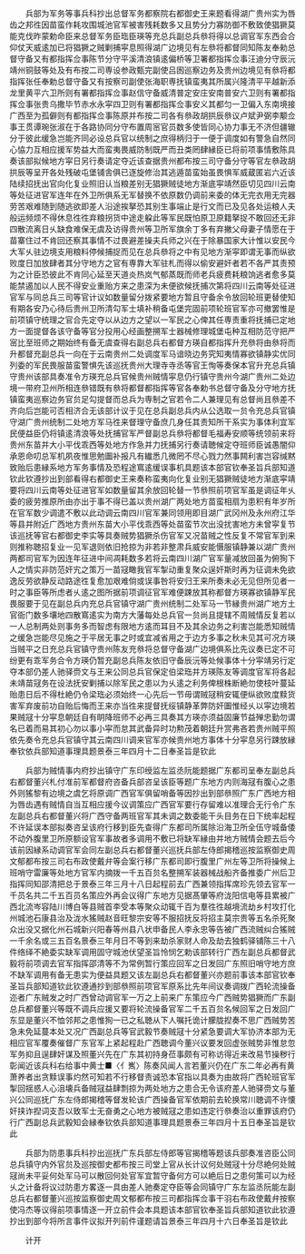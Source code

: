 <!-- { "loadSidebar": true } -->
　　兵部为军务等事兵科抄出总督军务都察院右都御史王来题看得湖广贵州实为唇齿之邦徃因苗蛮作耗攻围城池官军被害残耗数多又且势分力寡防御不敷致使猖獗莫能克伐昨蒙勅命臣来总督军务臣珤臣瑛等充总兵副总兵叅将得以总调官军东西会合仰仗天威逺加已将猖獗之贼剿捕寜息照得湖广边境见有左叅将都督同知陈友奉勑总督守备又有都指挥佥事陈节分守平溪清浪镇逺偏桥等卫署都指挥佥事汪迪分守辰沅靖州铜鼓等处及有布按二司専设参政甄完副使吕囦巡察边务及贵州边境见有叅将都指挥张任奉勅总督守备又有按察司副使张海职専抚镇蛮夷其所属兴隆清平平越新添龙里黄平六卫所则有署都指挥佥事赵信守备威清普定安庄安南普安六卫则有署都指挥佥事张贵乌撒毕节赤水永寜四卫则有署都指挥佥事安义其都匀一卫偏入东南境接广西至为孤僻则有都指挥佥事陈原并布按二司各有叅政胡拱辰叅议卢斌尹弼李颙佥事王贯谭琬张淑在于各路协同分守布置周宻官员数多使皆同心协力事无不济但疆辙分于彼此缓急岂能齐同必设总兵官以统制之庶得柄归于一便于调度如有警急自然同心恊力互相应援军势益大而蛮夷畏威防制既严而丑类罔肆縁臣已将前项事情敷陈具奏该部拟候地方寜日另行奏请定夺近该查据贵州都布按三司守备分守等官左叅政胡拱辰等呈开各处残破屯堡铺舎俱已逐旋修治其逃遁苗蛮始虽畏惧军威蔵匿岩六近该陆续招抚出官向化复业照旧认当粮差别无猖獗贼徒地方渐底寜靖然臣切见四川云南等处征进官军连年在外卫所俱系无军替换不依原数仍调前来委的体无完衣用无完器劳苦艰难随到随逃欲即差人沿途挨拏恐其别生事端止是行文而已及见各处运粮人夫般运频烦不得休息徃徃弃粮拐货中途走躱此等军民既怕原卫原籍拏捉不敢回还无非四散流离日乆缺食难保无虞及访得贵州等卫所军旗余丁多有弃撇父母妻子情愿在于苗寨住过不肯回还察其事情不过畏避差操夫兵师之兴在于除暴国家大计惟以安民今大军乆驻边境支用粮料停候捕捉而见在总兵叅将之中有见地方渐寜即谓无事而纵欲败度日加放肆者其分守地方之官有専靠大军驻札而得以偷安避奸者若不各严其责预为之计臣恐彼此不肯同心延至天道炎热岚气郁蒸既而师老兵疲费耗粮饷逃者愈多莫能禁遏加以人民不得安业重贻方来之患深为未便欲候抚捕次第将四川云南等处征进官军与同总兵三司等官计议如数量留分拨紧要地方暂且守备余令放回轮班更替使知有期各安乃心待后贵州卫所清勾军士填补稍备屯堡完固前项轮班官军亦可撤罢惟是前项镇守统理之官合先定夺以从边方之望以一军民之心俾其任専责重将抚捕已定地方一面提督各该守备等官分投用心经画整搠军士器械修理城堡屯种互相防范守把严宻比至班师之期始终有备无虞查得右副总兵右都督方瑛自都指挥升充叅将由叅将而升都督充副总兵一向在于云南贵州二处调度军马谙晓边务究知夷情寡欲镇静实优同列委的军民畏服苗蛮警惧先该巡抚贵州大理寺寺丞等官王恂等奏保本官升充总兵镇守贵州该部具奏准令方瑛充总兵官候贵州贼情寜息仍行镇守贵州今湖广贵州二处边境一带府卫州所相连叅错既有叅将都督都指挥等官各奉勅书总督守备及分守地方抚镇蛮夷巡察边务官贠足勾提督而总兵为専制之官若令二人兼理见有总督尚且叅差不齐向后岂能可否相济合无该部计议于见在总兵副总兵内从公选取一贠令充总兵官镇守湖广贵州统制二处地方军马徃来督理守备庶几身任其责知所干系实为事体利宜军民便益臣仍将镇逺清浪等处抚捕官军严督副总兵叅将都督毛福寿安顺等统领前来将贵州东苗并大小平伐乖西等处地方作急并力抚捕另行奏请聴候定夺班师臣诚愚闇仰承恩命叨总军机夙夜惟思勉圗补报凡有纎悉几微罔不尽心戮力然事闗利害岂容缄黙致贻后患縁系地方军务事情及恐程途窵逺缓误事机具题该本部官钦奉圣旨兵部知道钦此钦遵抄出到部看得右都御史王来奏称蛮夷向化复业别无猖獗贼徒地方渐底寜靖要将四川云南等处征进官军如数量留其余放回轮替一节叅照前项官军虽是调征年乆委的疲劳推原所由亦出于事不得已盖以贵州湖广两处地方苗蛮相扇为患积有年岁所在官军数少调遣不敷以此动调云南四川官军兼同领用即目湖广武冈州及永州府江华等县并附近广西地方贵州东苗大小平伐乖西等处苗蛮节次出没扰害地方未曾寜复节该巡抚等官右都御史李实等具奏贼势猖獗杀伤官军又况苗贼之性反复不常官军到来则推称聴招复业一见军退则依旧抢掠为非若非整肃兵威安能慑服镇静兼以湖广贵州两都司官军为因连年征进中间凋耗数多若将云南四川湖广官军量减放回虽为俯狥下人之情实非防范奸宄之策万一苗冦瞰我官军掣动重复聚众逞奸斯时再为征调未免欲逸反劳欲静反动路途徃复愈加艰难倘或误事咎将安归王来所奏未必无见但所见者一时之事臣等所虑者乆逺之图所据前项调征官军难便踈放其称都督方瑛寡欲镇静军民畏服要于见在副总兵内充总兵官镇守湖广贵州统制二处军马一节縁贵州湖广地方土官衙门数多壤地四散窵逺实为南方大藩每处总兵官一贠尚且提辖不周贼情反复若以一人总制两处则事务多而智虑有限地方逺而耳目不及其余边务之利害岂能悉知贼情之缓急岂能尽见施之于平居无事之时或宜减省用之于边方多事之秋未见其可况方瑛当贼平之日充总兵官镇守贵州陈友充叅将总督守备湖广边境俱系比先议奏已定不可纷更有乖军务合令方瑛仍暂充副总兵陈友依旧守备辰沅等处候事体十分寜靖另行定夺本部仍差人驰驿赍文与王来公同总兵官保定伯梁珤并方瑛陈友等调度官军将各起未靖苗冦务在设法抚安剿捕以除军民之患以为乆逺之利务俾根株断絶勿使枝叶蔓延贻患日后不得杜絶仍令梁珤必须始终一心先后一节毋谓贼冦稍安辄便纵欲败度黩货害军弃废前功自贻后悔而王来亦当徃来提督抚绥镇静革弊防奸圗惟经乆以寜边境若果贼冦十分寜息朝廷自有眀降班师不必再三具奏其方瑛亦须益固廉节益殚忠勤勿谓名已着而易其初心勿以事小寜而怠其武备异时功勲茂着朝廷升赏弗吝若贵州贼平照依先奏令充总兵官镇守其云南四川调来官军亦候贵州地方事体十分寜息另行踈放縁奉钦依兵部知道事理具题景泰三年四月十二日奉圣旨是钦此

　　兵部为贼情事内府抄出镇守广东印绶监左监丞阮能题据广东都司呈奉左副总兵右都督董兴札付准前军都督府咨备兵部咨呈该臣等题广东地方内则海冦有腹心之患外则猺黎有边境之虞乞将原调广西官军俱留哨备等因抄出到部叅照广东广西地方相为唇齿遇有贼情自当互相应援今议调策应广西官军要行存留难以准理合无行令广东左副总兵右都督董兴将广西守备两班官军其未调之数委能干头目务在日下统率起程不许延误本部拟奏咨呈该府行移到臣先查得广东都司所属除沿海卫所全伍守城备倭不动外腹里卫所原额设官军事故者多调用不敷已将缺军縁由并地方贼情会题去后今该前因縁系动调官军会同左副总兵右都督董兴巡抚兵部左侍郎揭稽巡按监察御史周文郁都布按三司右布政使戴弁等会案行移广东都司即行腹里广州左等卫所将操候上班哨守雷廉等处地方官军内摘拨一千五百贠名整搠军装器械战船齐备推委广州后卫指挥同知邵清把总于景泰三年三月十八日起程前去广西兼领指挥席珍先领去官军一千员名共二千五百员名策应外再会议得广东地方见据髙肇等府泷阳信电等县累被广西北流岑容陆川博白等县贼首李受本等聚众动辄千百为羣徃徃越境流劫乡村攻打化州城池石康县治及泷水猺贼赵音旺黎宗安等不服招抚反将招主莫宗贵等五名杀死聚众出没又据化州石城新兴阳春等州县八状申备民人李永忠等告被广西流贼纠合猺贼一千余名或三五百名景泰三年月日不等到来劫杀家财人命及劫去独鹤驿铺陈三十八件络绎不絶委实缺军调用固守城池伏望圣旨怜悯乞勅该部转行广西左副总兵都督武毅将前项调去官军指挥邵清等不为常例暂行策应回军之日发回广东照旧哨守地方庶不缺军调用有备无患实为便益具题又该左副总兵右都督董兴亦题前事该本部官钦奉圣旨兵部知道钦此钦遵通抄到部叅照前项官军原系比先年间议奏调拨广西轮流操备迩者广东贼发之时广西曾动调官军一万之上前来广东策应今广西贼势猖獗而广东副总兵都督董兴等既不调兵应援又要将轮流操备官军二千五百贠名候回军之日发回广东显是董兴不恤邻邦之患惟狥一已之私聴从下人嘱托诡计朦胧揑奏不思广西贼势苦急未免延蔓本处又况广西副总兵等官武毅节奏贼冦十分紧急要调大军协济本部为无相应官军覆奏催督广东官军上紧起程赴广西聴调今董兴议要发回虚张贼势非惟怠忽军务抑且逞肆奸谋及照董兴先在广东其初持身莅事颇有可称访得近来改易节操秽行彰闻近该兵科右给事中黄士■〈亻嶲〉陈奏风闻人言若董兴仍在广东二年必再有黄萧养者出贪黩误事灼然可知若不行移督责诚恐本官指以具奏为由故将广西轮班官军掣回揺惑人心沮壊兵备贼冦益肆剽掠为两处地方之患合无令该府差人驰驿赍文与董兴公同巡抚广东左侍郎揭稽等督发轮该广西操备官军依期前去轮换常川聴调不许懐奸挟诈揑词支吾以致军士无奋勇之心地方被贼冦之患如违定行叅奏治以重罪该府仍行广西副总兵武毅知会縁奉钦依兵部知道事理具题景泰三年四月十五日奉圣旨是钦此

　　兵部为防患事兵科抄出巡抚广东兵部左侍郎等官揭稽等题该兵部奏准咨臣公同总兵镇守内外官贠及巡按御史都布按三司堂上官从长计议何处贼冦十分尽絶何处贼冦尚未平妥何处军马可以散回何处官军宜暂守备何方可以絶后日之患何策可以为经乆之计备将议过防患方畧逐一具由差人驰奏定夺臣等会同镇守广东左监丞阮能左副总兵右都督董兴巡按监察御史周文郁都布按三司都指挥佥事干羽右布政使戴弁按察使冯杰等议得前项事情逐一开立前件会本具题该本部官钦奉圣旨兵部知道钦此钦遵抄出到部今将所言事件议拟开列前件谨题请旨景泰三年四月十六日奉圣旨是钦此

　　计开

